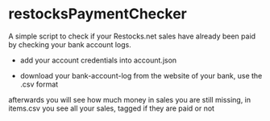 # restocksPaymentChecker
A simple script to check if your Restocks.net sales have already been paid by checking your bank account logs.

- add your account credentials into account.json

- download your bank-account-log from the website of your bank, use the .csv format

afterwards you will see how much money in sales you are still missing, in items.csv you see all your sales, tagged if they are paid or not
